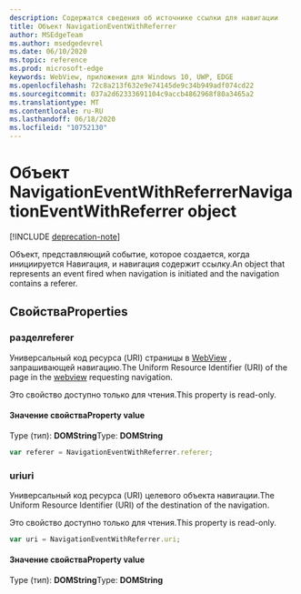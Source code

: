 ```yaml
---
description: Содержатся сведения об источнике ссылки для навигации
title: Объект NavigationEventWithReferrer
author: MSEdgeTeam
ms.author: msedgedevrel
ms.date: 06/10/2020
ms.topic: reference
ms.prod: microsoft-edge
keywords: WebView, приложения для Windows 10, UWP, EDGE
ms.openlocfilehash: 72c8a213f632e9e74145de9c34b949adf074cd22
ms.sourcegitcommit: 037a2d62333691104c9accb4862968f80a3465a2
ms.translationtype: MT
ms.contentlocale: ru-RU
ms.lasthandoff: 06/18/2020
ms.locfileid: "10752130"
---
```

# <span data-ttu-id="8c52f-104">Объект NavigationEventWithReferrer</span><span class="sxs-lookup"><span data-stu-id="8c52f-104">NavigationEventWithReferrer object</span></span>  

[!INCLUDE [deprecation-note](../includes/deprecation-note.md)]  

<span data-ttu-id="8c52f-105">Объект, представляющий событие, которое создается, когда инициируется Навигация, и навигация содержит ссылку.</span><span class="sxs-lookup"><span data-stu-id="8c52f-105">An object that represents an event fired when navigation is initiated and the navigation contains a referer.</span></span>  

## <span data-ttu-id="8c52f-106">Свойства</span><span class="sxs-lookup"><span data-stu-id="8c52f-106">Properties</span></span>  

### <span data-ttu-id="8c52f-107">раздел</span><span class="sxs-lookup"><span data-stu-id="8c52f-107">referer</span></span>

<span data-ttu-id="8c52f-108">Универсальный код ресурса (URI) страницы в [WebView](../webview.md) , запрашивающей навигацию.</span><span class="sxs-lookup"><span data-stu-id="8c52f-108">The Uniform Resource Identifier (URI) of the page in the [webview](../webview.md) requesting navigation.</span></span>  

<span data-ttu-id="8c52f-109">Это свойство доступно только для чтения.</span><span class="sxs-lookup"><span data-stu-id="8c52f-109">This property is read-only.</span></span>  

#### <span data-ttu-id="8c52f-110">Значение свойства</span><span class="sxs-lookup"><span data-stu-id="8c52f-110">Property value</span></span>  

<span data-ttu-id="8c52f-111">Type (тип): **DOMString**</span><span class="sxs-lookup"><span data-stu-id="8c52f-111">Type: **DOMString**</span></span>  

```javascript
var referer = NavigationEventWithReferrer.referer;
```  

### <span data-ttu-id="8c52f-112">uri</span><span class="sxs-lookup"><span data-stu-id="8c52f-112">uri</span></span>  

<span data-ttu-id="8c52f-113">Универсальный код ресурса (URI) целевого объекта навигации.</span><span class="sxs-lookup"><span data-stu-id="8c52f-113">The Uniform Resource Identifier (URI) of the destination of the navigation.</span></span>  

<span data-ttu-id="8c52f-114">Это свойство доступно только для чтения.</span><span class="sxs-lookup"><span data-stu-id="8c52f-114">This property is read-only.</span></span>  

```javascript
var uri = NavigationEventWithReferrer.uri;
```  

#### <span data-ttu-id="8c52f-115">Значение свойства</span><span class="sxs-lookup"><span data-stu-id="8c52f-115">Property value</span></span>  

<span data-ttu-id="8c52f-116">Type (тип): **DOMString**</span><span class="sxs-lookup"><span data-stu-id="8c52f-116">Type: **DOMString**</span></span>  
